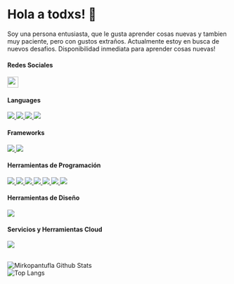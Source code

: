 # Hola a todxs! 👋
  Soy una persona entusiasta, que le gusta aprender cosas nuevas y tambien muy paciente, pero con gustos extraños.
  Actualmente estoy en busca de nuevos desafios. Disponibilidad inmediata para aprender cosas nuevas!

#### Redes Sociales
  <a href="https://www.linkedin.com/in/mirko-pasten-carcamo/">
    <img src="https://img.shields.io/badge/linkedin-%230077B5.svg?&style=for-the-badge&logo=linkedin&logoColor=white" height=25>
  </a>

<!--
**Mirkopantufla/Mirkopantufla** is a ✨ _special_ ✨ repository because its `README.md` (this file) appears on your GitHub profile.

Here are some ideas to get you started:

- 🔭 I’m currently working on ...
- 🌱 I’m currently learning ...
- 👯 I’m looking to collaborate on ...
- 🤔 I’m looking for help with ...
- 💬 Ask me about ...
- 📫 How to reach me: ...
- 😄 Pronouns: ...
- ⚡ Fun fact: ...
-->




#### Languages
<a href="https://github.com/Mirkopantufla">
  <img src="https://img.shields.io/badge/HTML5-E34F26?style=for-the-badge&logo=html5&logoColor=white"> 
</a>
<a href="https://github.com/Mirkopantufla">
  <img src="https://img.shields.io/badge/CSS3-1572B6?style=for-the-badge&logo=css3&logoColor=white">
</a>
<a href="https://github.com/Mirkopantufla">
  <img src="https://img.shields.io/badge/JavaScript-F7DF1E?style=for-the-badge&logo=javascript&logoColor=black">
</a>
<a href="https://github.com/Mirkopantufla">
  <img src="https://img.shields.io/badge/Python-4285F4?style=for-the-badge&logo=python&logoColor=white">
</a>

#### Frameworks
<a href="https://github.com/Mirkopantufla">
	<img src="https://img.shields.io/badge/React-20232A?style=for-the-badge&logo=react&logoColor=61DAFB"> 
</a>
<a href="https://github.com/Mirkopantufla"> 
	<img src="https://img.shields.io/badge/flask-0F0F0F?style=for-the-badge&logo=flask&logoColor=white"> 
</a> 

#### Herramientas de Programación
<a href="https://github.com/Mirkopantufla">
  <img src="https://img.shields.io/badge/GitHub-100000?style=for-the-badge&logo=github&logoColor=white"> 
</a>
<a href="https://github.com/Mirkopantufla">
  <img src="https://img.shields.io/badge/Git-F05032?style=for-the-badge&logo=git&logoColor=white">
</a>
<a href="https://github.com/Mirkopantufla">
  <img src="https://img.shields.io/badge/Node.js-43853D?style=for-the-badge&logo=node-dot-js&logoColor=white">
</a>
<a href="https://github.com/Mirkopantufla">
  <img src="https://img.shields.io/badge/Postman-FF6C37?style=for-the-badge&logo=Postman&logoColor=white">
</a>
<a href="https://github.com/Mirkopantufla">
  <img src="https://img.shields.io/badge/VSCode-0078FC?style=for-the-badge&logo=visual%20studio%20code&logoColor=white">
</a>
<a href="https://github.com/Mirkopantufla"> 
<img src="https://img.shields.io/badge/npm-CB3837?style=for-the-badge&logo=npm&logoColor=white"> 
</a>
<a href="https://github.com/Mirkopantufla"> 
<img src="https://img.shields.io/badge/sqlalchemy-CB3837?style=for-the-badge&logo=sqlalchemy&logoColor=white"> 
</a>


#### Herramientas de Diseño
<a href="https://github.com/Mirkopantufla">
  <img src="https://img.shields.io/badge/Bootstrap-563D7C?style=for-the-badge&logo=bootstrap&logoColor=white">
</a>

#### Servicios y Herramientas Cloud
<a href="https://github.com/Mirkopantufla">
  <img src="https://img.shields.io/badge/Vercel-black?style=for-the-badge&logo=vercel&logoColor=white">
</a>

<br/>
<br/>

![Mirkopantufla Github Stats](https://github-readme-stats.vercel.app/api?username=Mirkopantufla&count_private=true&show_icons=true&include_all_commits=true)
<br/>
![Top Langs](https://github-readme-stats.vercel.app/api/top-langs/?username=Mirkopantufla&hide=TeX&layout=compact)
